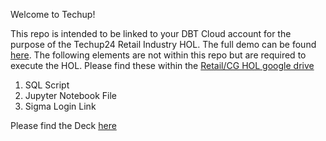 Welcome to Techup!

This repo is intended to be linked to your DBT Cloud account for the purpose of the Techup24 Retail Industry HOL. 
  The full demo can be found [here](https://github.com/snowflakecorp/frostbytes/tree/main/Tasty%20Bytes/30%20-%20vignettes/Use-Cases/Inventory%20Optimization/3%20-%20Inventory%20Forecast).
The following elements are not within this repo but are required to execute the HOL. Please find these within the [Retail/CG HOL google drive](https://drive.google.com/drive/folders/13wp5ffvgAZJSm6lfTsA5eNUmPh1sV8Ch)

1. SQL Script
2. Jupyter Notebook File
3. Sigma Login Link


Please find the Deck [here](https://docs.google.com/presentation/d/1OTv0dyukykXQe6QunYWVVXXCZ096lyQyK7YobDT0CfE/edit?usp=sharing)
